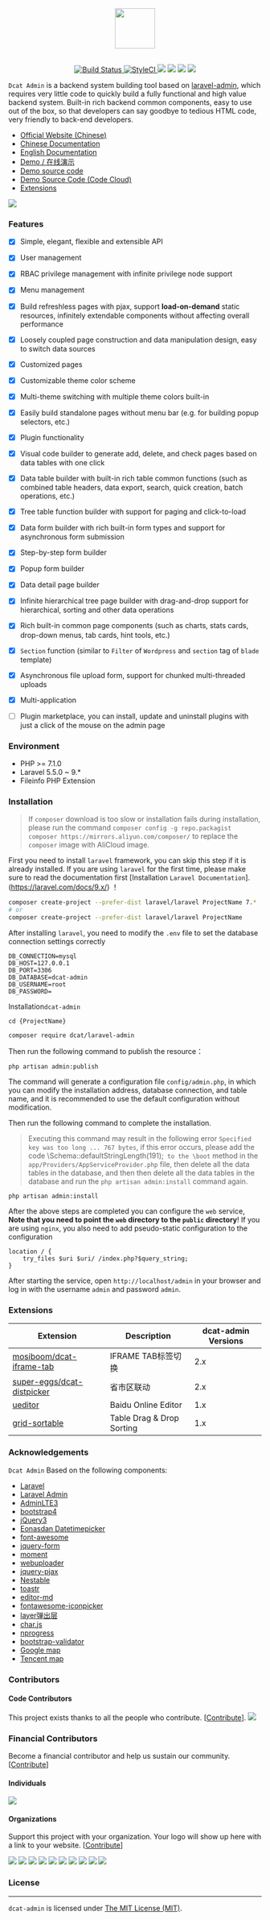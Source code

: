 
<div align="center">
    <img src="https://cdn.learnku.com/uploads/images/202009/27/38389/WFQxJ7qZ1k.png!large" height="80"> 
</div>
<br>

<p align="center">
    <a href="https://github.com/jqhph/dcat-admin/actions">
        <img src="https://github.com/jqhph/dcat-admin/workflows/Laravel%20Dusk/badge.svg" alt="Build Status">
    </a>
    <a href="https://styleci.io/repos/182349597">
        <img src="https://github.styleci.io/repos/182349597/shield" alt="StyleCI">
    </a>
    <a href="https://packagist.org/packages/dcat/laravel-admin" ><img src="https://poser.pugx.org/dcat/laravel-admin/v/stable" /></a> 
    <a href="https://packagist.org/packages/dcat/laravel-admin"><img src="https://img.shields.io/packagist/dt/dcat/laravel-admin.svg?color=" /></a> 
    <a><img src="https://img.shields.io/badge/php-7.1+-59a9f8.svg?style=flat" /></a> 
    <a><img src="https://img.shields.io/badge/laravel-5.5+-59a9f8.svg?style=flat" ></a>
</p>

<p align=""><code>Dcat Admin</code> is a backend system building tool based on <a href="https://www.laravel-admin.org/" target="_blank">laravel-admin</a>, which requires very little code to quickly build a fully functional and high value backend system. Built-in rich backend common components, easy to use out of the box, so that developers can say goodbye to tedious HTML code, very friendly to back-end developers.</p>


- [Official Website (Chinese)](http://www.dcatadmin.com)
- [Chinese Documentation](https://learnku.com/docs/dcat-admin)
- [English Documentation](http://www.dcatadmin.com/docs/en-2.x/quick-start.html)
- [Demo / 在线演示](http://103.39.211.179:8080/admin)
- [Demo source code](https://github.com/jqhph/dcat-admin-demo)
- [Demo Source Code (Code Cloud)](https://gitee.com/jqhph/dcat-admin-demo)
- [Extensions](#)


![](https://cdn.learnku.com/uploads/images/202101/28/38389/YLmL7PLqH7.png!large)


### Features

- [x] Simple, elegant, flexible and extensible API
- [x] User management
- [x] RBAC privilege management with infinite privilege node support
- [x] Menu management
- [x] Build refreshless pages with pjax, support **load-on-demand** static resources, infinitely extendable components without affecting overall performance
- [x] Loosely coupled page construction and data manipulation design, easy to switch data sources
- [x] Customized pages
- [x] Customizable theme color scheme
- [x] Multi-theme switching with multiple theme colors built-in
- [x] Easily build standalone pages without menu bar (e.g. for building popup selectors, etc.)
- [x] Plugin functionality
- [x] Visual code builder to generate add, delete, and check pages based on data tables with one click
- [x] Data table builder with built-in rich table common functions (such as combined table headers, data export, search, quick creation, batch operations, etc.)
- [x] Tree table function builder with support for paging and click-to-load
- [x] Data form builder with rich built-in form types and support for asynchronous form submission
- [x] Step-by-step form builder
- [x] Popup form builder
- [x] Data detail page builder
- [x] Infinite hierarchical tree page builder with drag-and-drop support for hierarchical, sorting and other data operations
- [x] Rich built-in common page components (such as charts, stats cards, drop-down menus, tab cards, hint tools, etc.)
- [x] `Section` function (similar to `Filter` of `Wordpress` and `section` tag of `blade` template)
- [x] Asynchronous file upload form, support for chunked multi-threaded uploads
- [x] Multi-application
- [ ] Plugin marketplace, you can install, update and uninstall plugins with just a click of the mouse on the admin page


### Environment
 - PHP >= 7.1.0
 - Laravel 5.5.0 ~ 9.*
 - Fileinfo PHP Extension

### Installation

> If `composer` download is too slow or installation fails during installation, please run the command `composer config -g repo.packagist composer https://mirrors.aliyun.com/composer/` to replace the `composer` image with AliCloud image.

First you need to install `laravel` framework, you can skip this step if it is already installed. If you are using `laravel` for the first time, please make sure to read the documentation first [Installation `Laravel Documentation`].(https://laravel.com/docs/9.x/) ！
```bash
composer create-project --prefer-dist laravel/laravel ProjectName 7.*
# or
composer create-project --prefer-dist laravel/laravel ProjectName
```

After installing `laravel`, you need to modify the `.env` file to set the database connection settings correctly

```dotenv
DB_CONNECTION=mysql
DB_HOST=127.0.0.1
DB_PORT=3306
DB_DATABASE=dcat-admin
DB_USERNAME=root
DB_PASSWORD=
```

Installation`dcat-admin`


```
cd {ProjectName}

composer require dcat/laravel-admin
```

Then run the following command to publish the resource：

```
php artisan admin:publish
```

The command will generate a configuration file `config/admin.php`, in which you can modify the installation address, database connection, and table name, and it is recommended to use the default configuration without modification.

Then run the following command to complete the installation.

> Executing this command may result in the following error `Specified key was too long ... 767 bytes`, if this error occurs, please add the code \Schema::defaultStringLength(191);` to the \boot` method in the `app/Providers/AppServiceProvider.php` file, then delete all the data tables in the database, and then then delete all the data tables in the database and run the `php artisan admin:install` command again.

```
php artisan admin:install
```

After the above steps are completed you can configure the `web` service, **Note that you need to point the `web` directory to the `public` directory**! If you are using `nginx`, you also need to add pseudo-static configuration to the configuration

```dotenv
location / {
	try_files $uri $uri/ /index.php?$query_string;
}
```

After starting the service, open `http://localhost/admin` in your browser and log in with the username `admin` and password `admin`.


<a name="extensions"></a>
### Extensions

| Extension                                        | Description                              | dcat-admin Versions                             |
| ------------------------------------------------ | ---------------------------------------- |---------------------------------------- |
| [mosiboom/dcat-iframe-tab](https://github.com/mosiboom/dcat-iframe-tab)    | IFRAME TAB标签切换 | 2.x |
| [super-eggs/dcat-distpicker](https://github.com/super-eggs/dcat-distpicker)    | 省市区联动 | 2.x |
| [ueditor](https://github.com/jqhph/dcat-admin-ueditor) | Baidu Online Editor     | 1.x |
| [grid-sortable](https://github.com/jqhph/dcat-admin-grid-sortable) | Table Drag & Drop Sorting      | 1.x |


### Acknowledgements
`Dcat Admin` Based on the following components:

+ [Laravel](https://laravel.com/)
+ [Laravel Admin](https://www.laravel-admin.org/)
+ [AdminLTE3](https://github.com/ColorlibHQ/AdminLTE)
+ [bootstrap4](https://getbootstrap.com/)
+ [jQuery3](https://jquery.com/)
+ [Eonasdan Datetimepicker](https://github.com/Eonasdan/bootstrap-datetimepicker/)
+ [font-awesome](http://fontawesome.io)
+ [jquery-form](https://github.com/jquery-form/form)
+ [moment](http://momentjs.com/)
+ [webuploader](http://fex.baidu.com/webuploader/)
+ [jquery-pjax](https://github.com/defunkt/jquery-pjax)
+ [Nestable](http://dbushell.github.io/Nestable/)
+ [toastr](http://codeseven.github.io/toastr/)
+ [editor-md](https://github.com/pandao/editor.md)
+ [fontawesome-iconpicker](https://github.com/itsjavi/fontawesome-iconpicker)
+ [layer弹出层](http://layer.layui.com/)
+ [char.js](https://www.chartjs.org)
+ [nprogress](https://ricostacruz.com/nprogress/)
+ [bootstrap-validator](https://github.com/1000hz/bootstrap-validator)
+ [Google map](https://www.google.com/maps)
+ [Tencent map](http://lbs.qq.com/)

### Contributors

#### Code Contributors

This project exists thanks to all the people who contribute. [[Contribute](CONTRIBUTING.md)].
<a href="https://github.com/jqhph/dcat-admin/graphs/contributors"><img src="https://opencollective.com/dcat-admin/contributors.svg?width=890&button=false" /></a>

### Financial Contributors

Become a financial contributor and help us sustain our community. [[Contribute](https://opencollective.com/dcat-admin/contribute)]

#### Individuals

<a href="https://opencollective.com/dcat-admin"><img src="https://opencollective.com/dcat-admin/individuals.svg?width=890"></a>

#### Organizations

Support this project with your organization. Your logo will show up here with a link to your website. [[Contribute](https://opencollective.com/dcat-admin/contribute)]

<a href="https://opencollective.com/dcat-admin/organization/0/website"><img src="https://opencollective.com/dcat-admin/organization/0/avatar.svg"></a>
<a href="https://opencollective.com/dcat-admin/organization/1/website"><img src="https://opencollective.com/dcat-admin/organization/1/avatar.svg"></a>
<a href="https://opencollective.com/dcat-admin/organization/2/website"><img src="https://opencollective.com/dcat-admin/organization/2/avatar.svg"></a>
<a href="https://opencollective.com/dcat-admin/organization/3/website"><img src="https://opencollective.com/dcat-admin/organization/3/avatar.svg"></a>
<a href="https://opencollective.com/dcat-admin/organization/4/website"><img src="https://opencollective.com/dcat-admin/organization/4/avatar.svg"></a>
<a href="https://opencollective.com/dcat-admin/organization/5/website"><img src="https://opencollective.com/dcat-admin/organization/5/avatar.svg"></a>
<a href="https://opencollective.com/dcat-admin/organization/6/website"><img src="https://opencollective.com/dcat-admin/organization/6/avatar.svg"></a>
<a href="https://opencollective.com/dcat-admin/organization/7/website"><img src="https://opencollective.com/dcat-admin/organization/7/avatar.svg"></a>
<a href="https://opencollective.com/dcat-admin/organization/8/website"><img src="https://opencollective.com/dcat-admin/organization/8/avatar.svg"></a>
<a href="https://opencollective.com/dcat-admin/organization/9/website"><img src="https://opencollective.com/dcat-admin/organization/9/avatar.svg"></a>

### License
------------
`dcat-admin` is licensed under [The MIT License (MIT)](LICENSE).
